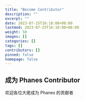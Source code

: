 ```yaml
---
title: "Become Contributor"
description: ""
excerpt: ""
date: 2023-07-25T16:18:00+08:00
lastmod: 2023-07-25T16:18:00+08:00
weight: 50
images: []
categories: []
tags: []
contributors: []
pinned: false
homepage: false
---
```



## 成为 Phanes Contributor

欢迎各位大佬成为 Phanes 的贡献者